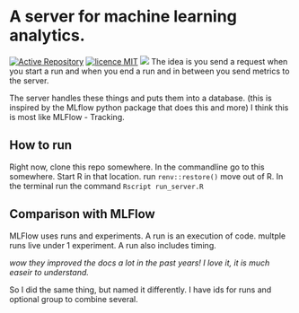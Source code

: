 # A server for machine learning analytics.
[![Active Repository](https://www.repostatus.org/badges/latest/active.svg)](https://www.repostatus.org/#active)
[![licence MIT](https://img.shields.io/github/license/mashape/apistatus.svg)](https://choosealicense.com/licenses/mit/)
![](https://img.shields.io/static/v1?label=Progress&message=WIP&color=yellow&style=plastic)
The idea is you send a request when you start a run and when you end a run and in between you send metrics to the server. 

The server handles these things and puts them into a database. 
(this is inspired by the MLflow python package that does this and more) I think this is most like MLFlow - Tracking.


## How to run
Right now, clone this repo somewhere.
In the commandline go to this somewhere.
Start R in that location. run `renv::restore()`
move out of R.
In the terminal run the command `Rscript run_server.R`

## Comparison with MLFlow
MLFlow uses runs and experiments. A run is an execution of code.
multple runs live under 1 experiment.
A run also includes timing.

_wow they improved the docs a lot in the past years! I love it, it is much easeir to understand._

So I did the same thing, but named it differently. I have ids for runs and optional group to combine several.
